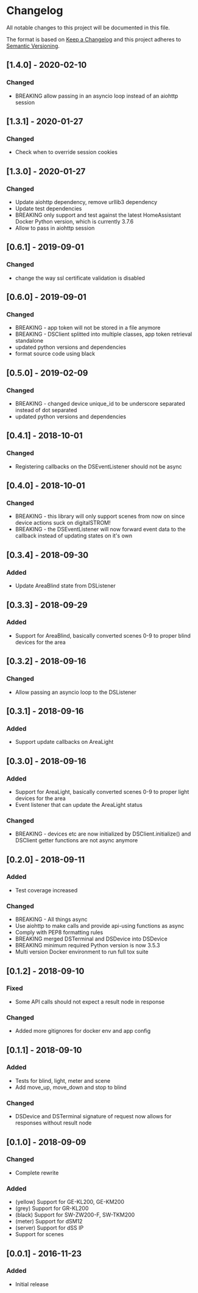 # Changelog

All notable changes to this project will be documented in this file.

The format is based on [Keep a Changelog](http://keepachangelog.com/en/1.0.0/)
and this project adheres to [Semantic Versioning](http://semver.org/spec/v2.0.0.html).

## [1.4.0] - 2020-02-10

### Changed

- BREAKING allow passing in an asyncio loop instead of an aiohttp session

## [1.3.1] - 2020-01-27

### Changed

- Check when to override session cookies

## [1.3.0] - 2020-01-27

### Changed

- Update aiohttp dependency, remove urllib3 dependency
- Update test dependencies
- BREAKING only support and test against the latest HomeAssistant Docker Python version, which is currently 3.7.6
- Allow to pass in aiohttp session

## [0.6.1] - 2019-09-01

### Changed

- change the way ssl certificate validation is disabled

## [0.6.0] - 2019-09-01

### Changed

- BREAKING - app token will not be stored in a file anymore
- BREAKING - DSClient splitted into multiple classes, app token retrieval standalone
- updated python versions and dependencies
- format source code using black

## [0.5.0] - 2019-02-09

### Changed

- BREAKING - changed device unique_id to be underscore separated instead of dot separated
- updated python versions and dependencies

## [0.4.1] - 2018-10-01

### Changed

- Registering callbacks on the DSEventListener should not be async

## [0.4.0] - 2018-10-01

### Changed

- BREAKING - this library will only support scenes from now on since device actions suck on digitalSTROM!
- BREAKING - the DSEventListener will now forward event data to the callback instead of updating states on it's own

## [0.3.4] - 2018-09-30

### Added

- Update AreaBlind state from DSListener

## [0.3.3] - 2018-09-29

### Added

- Support for AreaBlind, basically converted scenes 0-9 to proper blind devices for the area

## [0.3.2] - 2018-09-16

### Changed

- Allow passing an asyncio loop to the DSListener

## [0.3.1] - 2018-09-16

### Added

- Support update callbacks on AreaLight

## [0.3.0] - 2018-09-16

### Added

- Support for AreaLight, basically converted scenes 0-9 to proper light devices for the area
- Event listener that can update the AreaLight status

### Changed

- BREAKING - devices etc are now initialized by DSClient.initialize() and DSClient getter functions are not async anymore

## [0.2.0] - 2018-09-11

### Added

- Test coverage increased

### Changed

- BREAKING - All things async
- Use aiohttp to make calls and provide api-using functions as async
- Comply with PEP8 formatting rules
- BREAKING merged DSTerminal and DSDevice into DSDevice
- BREAKING minimum required Python version is now 3.5.3
- Multi version Docker environment to run full tox suite

## [0.1.2] - 2018-09-10

### Fixed

- Some API calls should not expect a result node in response

### Changed

- Added more gitignores for docker env and app config

## [0.1.1] - 2018-09-10

### Added

- Tests for blind, light, meter and scene
- Add move_up, move_down and stop to blind

### Changed

- DSDevice and DSTerminal signature of request now allows for responses without result node

## [0.1.0] - 2018-09-09

### Changed

- Complete rewrite

### Added

- (yellow) Support for GE-KL200, GE-KM200
- (grey) Support for GR-KL200
- (black) Support for SW-ZW200-F, SW-TKM200
- (meter) Support for dSM12
- (server) Support for dSS IP
- Support for scenes

## [0.0.1] - 2016-11-23

### Added

- Initial release
